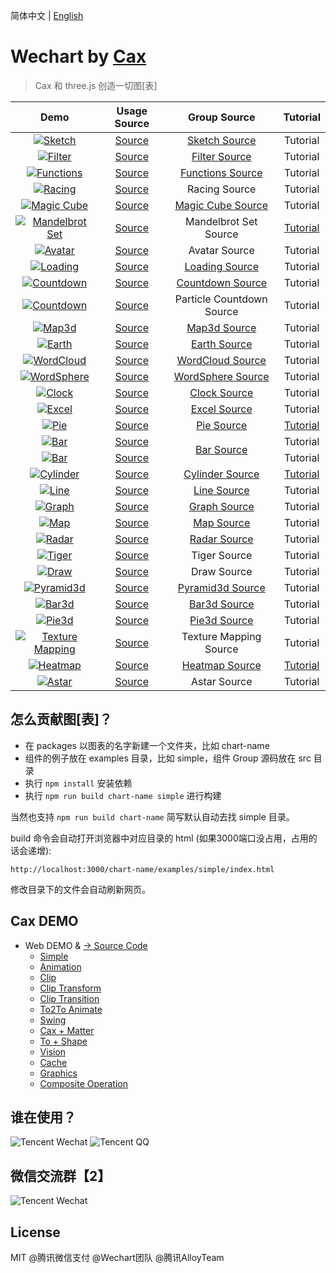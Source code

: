 简体中文 | [English](./README.EN.md) 

# Wechart by [Cax](https://github.com/dntzhang/cax)

> Cax 和 three.js 创造一切图[表]

<table>
<thead>
<tr>
<th align="center">Demo</th>
<th align="center">Usage Source</th>
<th align="center">Group Source</th>
<th align="center">Tutorial</th>
</tr>
</thead>
<tbody>
<tr>
<td align="center"><a title="Sketch" href="https://dntzhang.github.io/wechart/packages/sketch/examples/simple/" rel="nofollow"><img alt="Sketch" src="./asset/c96.jpg" style="max-width:100%;"></a></td>
<td align="center"><a href="https://github.com/dntzhang/wechart/blob/master/packages/sketch/examples/simple/main.js">Source</a></td>
<td align="center"><a href="https://github.com/dntzhang/wechart/blob/master/packages/sketch/src/">Sketch Source</a></td>
<td align="center">Tutorial</td>
</tr>

<tr>
<td align="center"><a title="Filter" href="https://dntzhang.github.io/wechart/packages/filter/examples/simple/" rel="nofollow"><img alt="Filter" src="./asset/c99.png" style="max-width:100%;"></a></td>
<td align="center"><a href="https://github.com/dntzhang/wechart/blob/master/packages/filter/examples/simple/main.js">Source</a></td>
<td align="center"><a href="https://github.com/dntzhang/cax/tree/master/packages/cax/src/render/filter">Filter Source</a></td>
<td align="center">Tutorial</td>
</tr>

<tr>
<td align="center"><a title="Functions" href="https://dntzhang.github.io/wechart/packages/functions/examples/simple/" rel="nofollow"><img alt="Functions" src="./asset/c36.png" style="max-width:100%;"></a></td>
<td align="center"><a href="https://github.com/dntzhang/wechart/blob/master/packages/functions/examples/simple/main.js">Source</a></td>
<td align="center"><a href="https://github.com/dntzhang/wechart/blob/master/packages/functions/src/index.js">Functions Source</a></td>
<td align="center">Tutorial</td>
</tr>

<tr>
<td align="center"><a title="Racing" href="https://dntzhang.github.io/wechart/packages/path/examples/racing/" rel="nofollow"><img alt="Racing" src="./asset/c33.png" style="max-width:100%;"></a></td>
<td align="center"><a href="https://github.com/dntzhang/wechart/blob/master/packages/path/examples/racing/main.js">Source</a></td>
<td align="center">Racing Source</td>
<td align="center">Tutorial</td>
</tr>

<tr>
<td align="center"><a title="Magic Cube" href="https://dntzhang.github.io/wechart/packages/magic-cube/examples/simple/" rel="nofollow"><img alt="Magic Cube" src="./asset/c31.png" style="max-width:100%;"></a></td>
<td align="center"><a href="https://github.com/dntzhang/wechart/blob/master/packages/magic-cube/examples/simple/main.js">Source</a></td>
<td align="center"><a href="https://github.com/dntzhang/wechart/blob/master/packages/magic-cube/src/index.js">Magic Cube Source</a></td>
<td align="center">Tutorial</td>
</tr>

<tr>
<td align="center"><a title="Mandelbrot Set" href="https://dntzhang.github.io/wechart/packages/mandelbrot-set/examples/simple/" rel="nofollow"><img alt="Mandelbrot Set" src="./asset/c29.png" style="max-width:100%;"></a></td>
<td align="center"><a href="https://github.com/dntzhang/wechart/blob/master/packages/mandelbrot-set/examples/simple/main.js">Source</a></td>
<td align="center">Mandelbrot Set Source</td>
<td align="center"><a href="https://github.com/dntzhang/wechart/blob/master/packages/mandelbrot-set/README.md">Tutorial</a></td>
</tr>

<tr>
<td align="center"><a title="Avatar" href="https://dntzhang.github.io/wechart/packages/avatar/examples/simple/" rel="nofollow"><img alt="Avatar" src="./asset/c24.png" style="max-width:100%;"></a></td>
<td align="center"><a href="https://github.com/dntzhang/wechart/blob/master/packages/avatar/examples/simple/main.js">Source</a></td>
<td align="center">Avatar Source</td>
<td align="center">Tutorial</td>
</tr>

<tr>
<td align="center"><a title="Loading" href="https://dntzhang.github.io/wechart/packages/loading/examples/simple/" rel="nofollow"><img alt="Loading" src="./asset/c23.png" style="max-width:100%;"></a></td>
<td align="center"><a href="https://github.com/dntzhang/wechart/blob/master/packages/loading/examples/simple/main.js">Source</a></td>
<td align="center"><a href="https://github.com/dntzhang/wechart/blob/master/packages/loading/src/index.js">Loading Source</a></td>
<td align="center">Tutorial</td>
</tr>

<tr>
<td align="center"><a title="Countdown" href="https://dntzhang.github.io/wechart/packages/countdown/examples/simple/" rel="nofollow"><img alt="Countdown" src="./asset/c22.png" style="max-width:100%;"></a></td>
<td align="center"><a href="https://github.com/dntzhang/wechart/blob/master/packages/countdown/examples/simple/main.js">Source</a></td>
<td align="center"><a href="https://github.com/dntzhang/wechart/blob/master/packages/countdown/src/index.js">Countdown Source</a></td>
<td align="center">Tutorial</td>
</tr>

<tr>
<td align="center"><a title="Particle Countdown" href="https://dntzhang.github.io/wechart/packages/countdown/examples/particle/" rel="nofollow"><img alt="Countdown" src="./asset/c30.png" style="max-width:100%;"></a></td>
<td align="center"><a href="https://github.com/dntzhang/wechart/blob/master/packages/countdown/examples/particle/main.js">Source</a></td>
<td align="center">Particle Countdown Source</td>
<td align="center">Tutorial</td>
</tr>

<tr>
<td align="center"><a title="Map3d" href="https://dntzhang.github.io/wechart/packages/map3d/examples/simple/" rel="nofollow"><img alt="Map3d" src="./asset/c14.png" style="max-width:100%;"></a></td>
<td align="center"><a href="https://github.com/dntzhang/wechart/blob/master/packages/map3d/examples/simple/main.js">Source</a></td>
<td align="center"><a href="https://github.com/dntzhang/wechart/blob/master/packages/map3d/src/index.js">Map3d Source</a></td>
<td align="center">Tutorial</td>
</tr>
<tr>
<td align="center"><a title="Earth" href="https://dntzhang.github.io/wechart/packages/earth/examples/simple/" rel="nofollow"><img alt="Earth" src="./asset/c9.png" style="max-width:100%;"></a></td>
<td align="center"><a href="https://github.com/dntzhang/wechart/blob/master/packages/earth/examples/simple/main.js">Source</a></td>
<td align="center"><a href="https://github.com/dntzhang/wechart/blob/master/packages/earth/src/index.js">Earth Source</a></td>
<td align="center">Tutorial</td>
</tr>

<tr>
<td align="center"><a title="WordCloud" href="https://dntzhang.github.io/wechart/packages/word-cloud/examples/simple/" rel="nofollow"><img alt="WordCloud" src="./asset/c25.png" style="max-width:100%;"></a></td>
<td align="center"><a href="https://github.com/dntzhang/wechart/blob/master/packages/word-cloud/examples/simple/main.js">Source</a></td>
<td align="center"><a href="https://github.com/dntzhang/wechart/blob/master/packages/word-cloud/src/index.js">WordCloud Source</a></td>
<td align="center">Tutorial</td>
</tr>

<tr>
<td align="center"><a title="WordSphere" href="https://dntzhang.github.io/wechart/packages/word-sphere/examples/simple/" rel="nofollow"><img alt="WordSphere" src="./asset/c21.png" style="max-width:100%;"></a></td>
<td align="center"><a href="https://github.com/dntzhang/wechart/blob/master/packages/word-sphere/examples/simple/main.js">Source</a></td>
<td align="center"><a href="https://github.com/dntzhang/wechart/blob/master/packages/word-sphere/src/index.js">WordSphere Source</a></td>
<td align="center">Tutorial</td>
</tr>

<tr>
<td align="center"><a title="Clock" href="https://dntzhang.github.io/wechart/packages/clock/examples/simple/" rel="nofollow"><img alt="Clock" src="./asset/c20.png" style="max-width:100%;"></a></td>
<td align="center"><a href="https://github.com/dntzhang/wechart/blob/master/packages/clock/examples/simple/main.js">Source</a></td>
<td align="center"><a href="https://github.com/dntzhang/wechart/blob/master/packages/clock/src/index.js">Clock Source</a></td>
<td align="center">Tutorial</td>
</tr>
<tr>
<td align="center"><a title="Excel" href="https://dntzhang.github.io/wechart/packages/excel/examples/simple/" rel="nofollow"><img alt="Excel" src="./asset/c18.png" style="max-width:100%;"></a></td>
<td align="center"><a href="https://github.com/dntzhang/wechart/blob/master/packages/excel/examples/simple/main.js">Source</a></td>
<td align="center"><a href="https://github.com/dntzhang/wechart/blob/master/packages/excel/src/index.js">Excel Source</a></td>
<td align="center">Tutorial</td>
</tr>
<tr>
<td align="center"><a title="Pie" href="https://dntzhang.github.io/wechart/packages/pie/examples/simple/" rel="nofollow"><img alt="Pie" src="./asset/c1.png" style="max-width:100%;"></a></td>
<td align="center"><a href="https://github.com/dntzhang/wechart/blob/master/packages/pie/examples/simple/main.js">Source</a></td>
<td align="center"><a href="https://github.com/dntzhang/wechart/blob/master/packages/pie/src/index.js">Pie Source</a></td>
<td align="center"><a href="https://github.com/dntzhang/wechart/blob/master/packages/pie/README.md">Tutorial</a></td>
</tr>

<tr>
<td align="center"><a title="Bar" href="https://dntzhang.github.io/wechart/packages/bar/examples/simple/" rel="nofollow"><img alt="Bar" src="./asset/c7.png" style="max-width:100%;"></a></td>
<td align="center"><a href="https://github.com/dntzhang/wechart/blob/master/packages/bar/examples/simple/main.js">Source</a></td>
<td align="center" rowspan="2"><a href="https://github.com/dntzhang/wechart/blob/master/packages/bar/src/index.js">Bar Source</a></td>
<td align="center">Tutorial</td>
</tr>
<tr>
<td align="center"><a title="Bar" href="https://dntzhang.github.io/wechart/packages/bar/examples/horizontal/" rel="nofollow"><img alt="Bar" src="./asset/c35.png" style="max-width:100%;"></a></td>
<td align="center"><a href="https://github.com/dntzhang/wechart/blob/master/packages/bar/examples/horizontal/main.js">Source</a></td>

<td align="center">Tutorial</td>
</tr>
<tr>
<td align="center"><a title="Cylinder" href="https://dntzhang.github.io/wechart/packages/cylinder/examples/simple/" rel="nofollow"><img alt="Cylinder" src="./asset/c3.png" style="max-width:100%;"></a></td>
<td align="center"><a href="https://github.com/dntzhang/wechart/blob/master/packages/cylinder/examples/simple/main.js">Source</a></td>
<td align="center"><a href="https://github.com/dntzhang/wechart/blob/master/packages/cylinder/src/index.js">Cylinder Source</a></td>
<td align="center"><a href="https://github.com/dntzhang/wechart/blob/master/packages/cylinder/README.md">Tutorial</a></td>
</tr>
<tr>
<td align="center"><a title="Line" href="https://dntzhang.github.io/wechart/packages/line/examples/simple/" rel="nofollow"><img alt="Line" src="./asset/c8.png" style="max-width:100%;"></a></td>
<td align="center"><a href="https://github.com/dntzhang/wechart/blob/master/packages/line/examples/simple/main.js">Source</a></td>
<td align="center"><a href="https://github.com/dntzhang/wechart/blob/master/packages/line/src/index.js">Line Source</a></td>
<td align="center">Tutorial</td>
</tr>
<tr>
<td align="center"><a title="Graph" href="https://dntzhang.github.io/wechart/packages/graph/examples/simple/" rel="nofollow"><img alt="Graph" src="./asset/c4.png" style="max-width:100%;"></a></td>
<td align="center"><a href="https://github.com/dntzhang/wechart/blob/master/packages/graph/examples/simple/main.js">Source</a></td>
<td align="center"><a href="https://github.com/dntzhang/wechart/blob/master/packages/graph/src/index.js">Graph Source</a></td>
<td align="center">Tutorial</td>
</tr>
<tr>
<td align="center"><a title="Map" href="https://dntzhang.github.io/wechart/packages/map/examples/simple/" rel="nofollow"><img alt="Map" src="./asset/c11.png" style="max-width:100%;"></a></td>
<td align="center"><a href="https://github.com/dntzhang/wechart/blob/master/packages/map/examples/simple/main.js">Source</a></td>
<td align="center"><a href="https://github.com/dntzhang/wechart/blob/master/packages/map/src/index.js">Map Source</a></td>
<td align="center">Tutorial</td>
</tr>
<tr>
<td align="center"><a title="Radar" href="https://dntzhang.github.io/wechart/packages/radar/examples/simple/" rel="nofollow"><img alt="Radar" src="./asset/c5.png" style="max-width:100%;"></a></td>
<td align="center"><a href="https://github.com/dntzhang/wechart/blob/master/packages/radar/examples/simple/main.js">Source</a></td>
<td align="center"><a href="https://github.com/dntzhang/wechart/blob/master/packages/radar/src/index.js">Radar Source</a></td>
<td align="center">Tutorial</td>
</tr>
<tr>
<td align="center"><a title="Tiger" href="https://dntzhang.github.io/wechart/packages/map/examples/tiger/" rel="nofollow"><img alt="Tiger" src="./asset/c12.png" style="max-width:100%;"></a></td>
<td align="center"><a href="https://github.com/dntzhang/wechart/blob/master/packages/map/examples/tiger/main.js">Source</a></td>
<td align="center">Tiger Source</td>
<td align="center">Tutorial</td>
</tr>

<tr>
<td align="center"><a title="Draw" href="https://dntzhang.github.io/wechart/packages/path/examples/man/" rel="nofollow"><img alt="Draw" src="./asset/c34.png" style="max-width:100%;"></a></td>
<td align="center"><a href="https://github.com/dntzhang/wechart/blob/master/packages/path/examples/man/main.js">Source</a></td>
<td align="center">Draw Source</td>
<td align="center">Tutorial</td>
</tr>

<tr>
<td align="center"><a title="Pyramid3d" href="https://dntzhang.github.io/wechart/packages/pyramid3d/examples/simple/" rel="nofollow"><img alt="Pyramid3d" src="./asset/c6.png" style="max-width:100%;"></a></td>
<td align="center"><a href="https://github.com/dntzhang/wechart/blob/master/packages/pyramid3d/examples/simple/main.js">Source</a></td>
<td align="center"><a href="https://github.com/dntzhang/wechart/blob/master/packages/pyramid3d/src/index.js">Pyramid3d Source</a></td>
<td align="center">Tutorial</td>
</tr>
<tr>
<td align="center"><a title="Bar3d" href="https://dntzhang.github.io/wechart/packages/bar3d/examples/simple/" rel="nofollow"><img alt="Bar3d" src="./asset/c28.png" style="max-width:100%;"></a></td>
<td align="center"><a href="https://github.com/dntzhang/wechart/blob/master/packages/bar3d/examples/simple/main.js">Source</a></td>
<td align="center"><a href="https://github.com/dntzhang/wechart/blob/master/packages/bar3d/src/index.js">Bar3d Source</a></td>
<td align="center">Tutorial</td>
</tr>
<tr>
<td align="center"><a title="Pie3d" href="https://dntzhang.github.io/wechart/packages/pie3d/examples/simple/" rel="nofollow"><img alt="Pie3d" src="./asset/c13.png" style="max-width:100%;"></a></td>
<td align="center"><a href="https://github.com/dntzhang/wechart/blob/master/packages/pie3d/examples/simple/main.js">Source</a></td>
<td align="center"><a href="https://github.com/dntzhang/wechart/blob/master/packages/pie3d/src/index.js">Pie3d Source</a></td>
<td align="center">Tutorial</td>
</tr>

<tr>
<td align="center"><a title="Texture Mapping" href="https://dntzhang.github.io/wechart/packages/texture-mapping/examples/simple/" rel="nofollow"><img alt="Texture Mapping" src="./asset/c27.png" style="max-width:100%;"></a></td>
<td align="center"><a href="https://github.com/dntzhang/wechart/blob/master/packages/texture-mapping/examples/simple/main.js">Source</a></td>
<td align="center">Texture Mapping Source</td>
<td align="center">Tutorial</td>
</tr>

<tr>
<td align="center"><a title="Heatmap" href="https://dntzhang.github.io/wechart/packages/heatmap/examples/simple/" rel="nofollow"><img alt="Heatmap" src="./asset/c32.png" style="max-width:100%;"></a></td>
<td align="center"><a href="https://github.com/dntzhang/wechart/blob/master/packages/heatmap/examples/simple/main.js">Source</a></td>
<td align="center"><a href="https://github.com/dntzhang/wechart/blob/master/packages/heatmap/src/index.js">Heatmap Source</a></td>
<td align="center"><a href="https://github.com/dntzhang/wechart/blob/master/packages/heatmap/README.md">Tutorial</a></td>
</tr>

<tr>
<td align="center"><a title="Astar" href="https://dntzhang.github.io/wechart/packages/astar/" rel="nofollow"><img alt="Astar" src="./asset/c98.png" style="max-width:100%;"></a></td>
<td align="center"><a href="https://github.com/dntzhang/wechart/blob/master/packages/astar">Source</a></td>
<td align="center">Astar Source</td>
<td align="center">Tutorial</td>
</tr>

</tbody></table>

## 怎么贡献图[表]？

* 在 packages 以图表的名字新建一个文件夹，比如 chart-name
* 组件的例子放在 examples 目录，比如 simple，组件 Group 源码放在 src 目录
* 执行 `npm install` 安装依赖
* 执行 `npm run build chart-name simple` 进行构建

当然也支持 `npm run build chart-name` 简写默认自动去找 simple 目录。
    
build 命令会自动打开浏览器中对应目录的 html (如果3000端口没占用，占用的话会递增):

```
http://localhost:3000/chart-name/examples/simple/index.html
```

修改目录下的文件会自动刷新网页。

## Cax DEMO

* Web DEMO & [→ Source Code](https://github.com/dntzhang/cax/tree/master/packages/cax/examples)
  * [Simple](https://dntzhang.github.io/cax) 
  * [Animation](https://dntzhang.github.io/cax/packages/cax/examples/to/) 
  * [Clip](https://dntzhang.github.io/cax/packages/cax/examples/clip/) 
  * [Clip Transform](https://dntzhang.github.io/cax/packages/cax/examples/clip-transform/) 
  * [Clip Transition](https://dntzhang.github.io/cax/packages/cax/examples/clip-transition/) 
  * [To2To Animate](https://dntzhang.github.io/cax/packages/cax/examples/to-animate/) 
  * [Swing](https://dntzhang.github.io/cax/packages/to/examples/swing/) 
  * [Cax + Matter](https://dntzhang.github.io/cax/packages/cax/examples/matter/) 
  * [To + Shape](https://dntzhang.github.io/cax/packages/cax/examples/to-shape/)
  * [Vision](https://dntzhang.github.io/cax/packages/cax/examples/vision/)
  * [Cache](https://dntzhang.github.io/cax/packages/cax/examples/cache/)
  * [Graphics](https://dntzhang.github.io/cax/packages/cax/examples/graphics/)
  * [Composite Operation](http://dntzhang.github.io/cax/packages/cax/examples/composite-operation/)

## 谁在使用？

![Tencent Wechat](./asset/wx.png)  ![Tencent QQ](./asset/qq.png)

## 微信交流群【2】

![Tencent Wechat](./asset/g2.png) 

## License

MIT @腾讯微信支付 @Wechart团队 @腾讯AlloyTeam 
